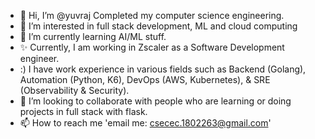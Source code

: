 - 👋 Hi, I’m @yuvraj Completed my computer science engineering.
- 👀 I’m interested in full stack development, ML and cloud computing
- 🌱 I’m currently learning AI/ML stuff.
- ✨ Currently, I am working in Zscaler as a Software Development engineer.
- :) I have work experience in various fields such as Backend (Golang), Automation (Python, K6), DevOps (AWS, Kubernetes), & SRE (Observability & Security). 
- 💞️ I’m looking to collaborate with people who are learning or doing projects in full stack with flask.
- 📫 How to reach me 'email me: csecec.1802263@gmail.com'

<!---
yuviscor/yuviscor is a ✨ special ✨ repository because its `README.md` (this file) appears on your GitHub profile.
You can click the Preview link to take a look at your changes.
--->

